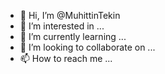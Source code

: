 - 👋 Hi, I’m @MuhittinTekin
- 👀 I’m interested in ...
- 🌱 I’m currently learning ...
- 💞️ I’m looking to collaborate on ...
- 📫 How to reach me ...

<!---
MuhittinTekin/MuhittinTekin is a ✨ special ✨ repository because its `README.md` (this file) appears on your GitHub profile.
You can click the Preview link to take a look at your changes.
--->

